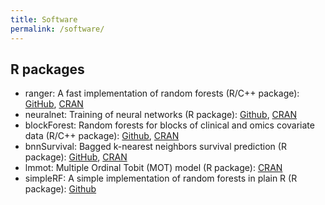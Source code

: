 ```yaml
---
title: Software
permalink: /software/
---
```


## R packages
* ranger: A fast implementation of random forests (R/C++ package): [GitHub](https://github.com/imbs-hl/ranger), [CRAN](https://cran.r-project.org/package=ranger)
* neuralnet: Training of neural networks (R package): [Github](https://github.com/bips-hb/neuralnet), [CRAN](https://cran.r-project.org/package=neuralnet)
* blockForest: Random forests for blocks of clinical and omics covariate data (R/C++ package): [Github](https://github.com/bips-hb/blockForest), [CRAN](https://cran.r-project.org/package=blockForest)
* bnnSurvival: Bagged k-nearest neighbors survival prediction (R package): [GitHub](https://github.com/mnwright/bnnSurvival), [CRAN](https://cran.r-project.org/package=bnnSurvival)
* lmmot: Multiple Ordinal Tobit (MOT) model (R package): [CRAN](https://cran.r-project.org/package=lmmot)
* simpleRF: A simple implementation of random forests in plain R (R package): [Github](http://github.com/mnwright/simpleRF)
